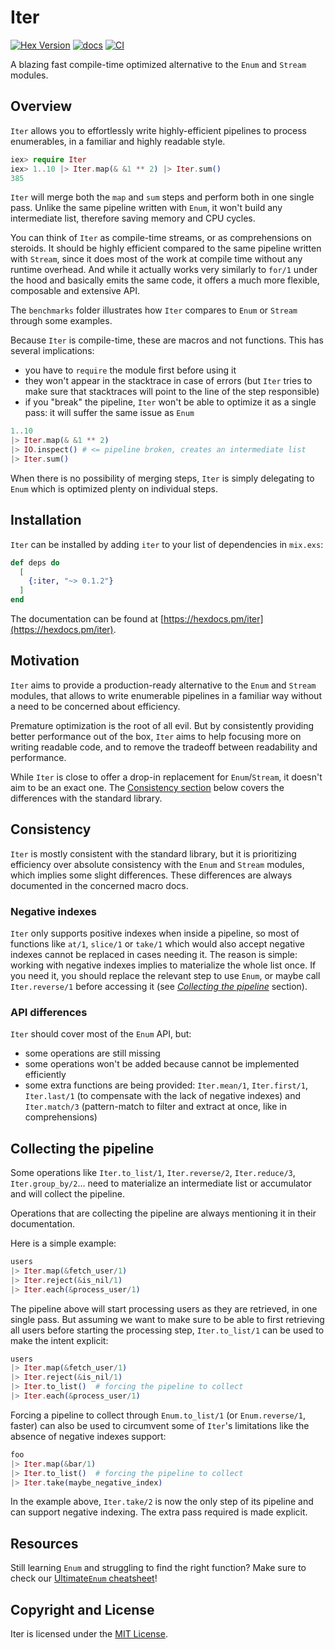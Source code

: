 # Iter

[![Hex Version](https://img.shields.io/hexpm/v/iter.svg)](https://hex.pm/packages/iter)
[![docs](https://img.shields.io/badge/docs-hexpm-blue.svg)](https://hexdocs.pm/iter/)
[![CI](https://github.com/sabiwara/iter/workflows/CI/badge.svg)](https://github.com/sabiwara/iter/actions?query=workflow%3ACI)

<!-- MDOC !-->

A blazing fast compile-time optimized alternative to the `Enum` and `Stream`
modules.

## Overview

`Iter` allows you to effortlessly write highly-efficient pipelines to process
enumerables, in a familiar and highly readable style.

```elixir
iex> require Iter
iex> 1..10 |> Iter.map(& &1 ** 2) |> Iter.sum()
385
```

`Iter` will merge both the `map` and `sum` steps and perform both in one single
pass. Unlike the same pipeline written with `Enum`, it won't build any
intermediate list, therefore saving memory and CPU cycles.

You can think of `Iter` as compile-time streams, or as comprehensions on
steroids. It should be highly efficient compared to the same pipeline written
with `Stream`, since it does most of the work at compile time without any
runtime overhead. And while it actually works very similarly to `for/1` under
the hood and basically emits the same code, it offers a much more flexible,
composable and extensive API.

The `benchmarks` folder illustrates how `Iter` compares to `Enum` or `Stream`
through some examples.

Because `Iter` is compile-time, these are macros and not functions. This has
several implications:

- you have to `require` the module first before using it
- they won't appear in the stacktrace in case of errors (but `Iter` tries to
  make sure that stacktraces will point to the line of the step responsible)
- if you "break" the pipeline, `Iter` won't be able to optimize it as a single
  pass: it will suffer the same issue as `Enum`

```elixir
1..10
|> Iter.map(& &1 ** 2)
|> IO.inspect() # <= pipeline broken, creates an intermediate list
|> Iter.sum()
```

When there is no possibility of merging steps, `Iter` is simply delegating to
`Enum` which is optimized plenty on individual steps.

<!-- MDOC !-->

## Installation

`Iter` can be installed by adding `iter` to your list of dependencies in
`mix.exs`:

```elixir
def deps do
  [
    {:iter, "~> 0.1.2"}
  ]
end
```

The documentation can be found at
[https://hexdocs.pm/iter](https://hexdocs.pm/iter).

## Motivation

`Iter` aims to provide a production-ready alternative to the `Enum` and `Stream`
modules, that allows to write enumerable pipelines in a familiar way without a
need to be concerned about efficiency.

Premature optimization is the root of all evil. But by consistently providing
better performance out of the box, `Iter` aims to help focusing more on writing
readable code, and to remove the tradeoff between readability and performance.

While `Iter` is close to offer a drop-in replacement for `Enum`/`Stream`, it
doesn't aim to be an exact one. The [Consistency section](#consistency) below
covers the differences with the standard library.

<!-- MDOC !-->

## Consistency

`Iter` is mostly consistent with the standard library, but it is prioritizing
efficiency over absolute consistency with the `Enum` and `Stream` modules, which
implies some slight differences. These differences are always documented in the
concerned macro docs.

### Negative indexes

`Iter` only supports positive indexes when inside a pipeline, so most of
functions like `at/1`, `slice/1` or `take/1` which would also accept negative
indexes cannot be replaced in cases needing it. The reason is simple: working
with negative indexes implies to materialize the whole list once. If you need
it, you should replace the relevant step to use `Enum`, or maybe call
`Iter.reverse/1` before accessing it (see
[_Collecting the pipeline_](#module-collecting-the-pipeline) section).

### API differences

`Iter` should cover most of the `Enum` API, but:

- some operations are still missing
- some operations won't be added because cannot be implemented efficiently
- some extra functions are being provided: `Iter.mean/1`, `Iter.first/1`,
  `Iter.last/1` (to compensate with the lack of negative indexes) and
  `Iter.match/3` (pattern-match to filter and extract at once, like in
  comprehensions)

## Collecting the pipeline

Some operations like `Iter.to_list/1`, `Iter.reverse/2`, `Iter.reduce/3`,
`Iter.group_by/2`... need to materialize an intermediate list or accumulator and
will collect the pipeline.

Operations that are collecting the pipeline are always mentioning it in their
documentation.

Here is a simple example:

```elixir
users
|> Iter.map(&fetch_user/1)
|> Iter.reject(&is_nil/1)
|> Iter.each(&process_user/1)
```

The pipeline above will start processing users as they are retrieved, in one
single pass. But assuming we want to make sure to be able to first retrieving
all users before starting the processing step, `Iter.to_list/1` can be used to
make the intent explicit:

```elixir
users
|> Iter.map(&fetch_user/1)
|> Iter.reject(&is_nil/1)
|> Iter.to_list()  # forcing the pipeline to collect
|> Iter.each(&process_user/1)
```

Forcing a pipeline to collect through `Enum.to_list/1` (or `Enum.reverse/1`,
faster) can also be used to circumvent some of `Iter`'s limitations like the
absence of negative indexes support:

```elixir
foo
|> Iter.map(&bar/1)
|> Iter.to_list()  # forcing the pipeline to collect
|> Iter.take(maybe_negative_index)
```

In the example above, `Iter.take/2` is now the only step of its pipeline and can
support negative indexing. The extra pass required is made explicit.

<!-- MDOC !-->

## Resources

Still learning `Enum` and struggling to find the right function? Make sure to
check our [Ultimate`Enum` cheatsheet](https://hexdocs.pm/iter/enum.html)!

## Copyright and License

Iter is licensed under the [MIT License](LICENSE.md).
